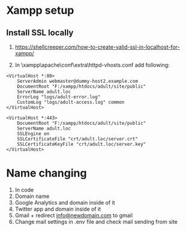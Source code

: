 # Xampp setup

## Install SSL locally
1. https://shellcreeper.com/how-to-create-valid-ssl-in-localhost-for-xampp/

1. In \xampp\apache\conf\extra\httpd-vhosts.conf add following:

```
<VirtualHost *:80>
    ServerAdmin webmaster@dummy-host2.example.com
    DocumentRoot "F:/xampp/htdocs/adult/site/public"
    ServerName adult.loc
    ErrorLog "logs/adult-error.log"
    CustomLog "logs/adult-access.log" common
</VirtualHost>

<VirtualHost *:443>
    DocumentRoot "F:/xampp/htdocs/adult/site/public"
    ServerName adult.loc
    SSLEngine on
    SSLCertificateFile "crt/adult.loc/server.crt"
    SSLCertificateKeyFile "crt/adult.loc/server.key"
</VirtualHost>
```

# Name changing
1. In code
1. Domain name
1. Google Analytics and domain inside of it
1. Twitter app and domain inside of it
1. Gmail + redirect info@newdomain.com to gmail
1. Change mail settings in .env file and check mail sending from site